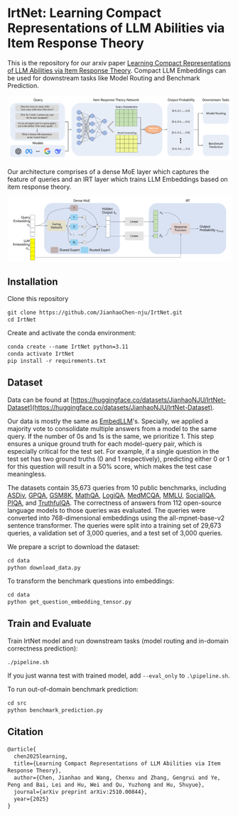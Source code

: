 # IrtNet: Learning Compact Representations of LLM Abilities via Item Response Theory

This is the repository for our arxiv paper [Learning Compact Representations of LLM Abilities via Item Response Theory](https://arxiv.org/abs/2510.00844). Compact LLM Embeddings can be used for downstream tasks like Model Routing and Benchmark Prediction.

<img title="" src="figs/Framework.png" alt="" data-align="center">

Our architecture comprises of a dense MoE layer which captures the feature of queries and an IRT layer which trains LLM Embeddings based on item response theory.

![](figs/IrtNet.png)


## Installation
Clone this repository
```
git clone https://github.com/JianhaoChen-nju/IrtNet.git
cd IrtNet
```

Create and activate the conda environment:
```
conda create --name IrtNet python=3.11
conda activate IrtNet
pip install -r requirements.txt
```

## Dataset

Data can be found at [https://huggingface.co/datasets/JianhaoNJU/IrtNet-Dataset](https://huggingface.co/datasets/JianhaoNJU/IrtNet-Dataset).

Our data is mostly the same  as [EmbedLLM](https://arxiv.org/abs/2410.02223)'s. Specially, we applied a majority vote to consolidate multiple answers from a model to the same query. 
If the number of 0s and 1s is the same, we prioritize 1. 
This step ensures a unique ground truth for each model-query pair, which is especially critical for the test set. 
For example, if a single question in the test set has two ground truths (0 and 1 respectively), predicting either 0 or 1 for this question will result in a 50% score, which makes the test case meaningless.

The datasets contain 35,673 queries from 10 public benchmarks, including [ASDiv](https://arxiv.org/abs/2106.15772), 
[GPQA](https://arxiv.org/abs/2311.12022), [GSM8K](https://arxiv.org/abs/2110.14168), [MathQA](https://arxiv.org/abs/1905.13319), [LogiQA](https://arxiv.org/abs/2007.08124), 
[MedMCQA](https://arxiv.org/abs/2203.14371), [MMLU](https://arxiv.org/abs/2304.12986), [SocialIQA](https://arxiv.org/abs/1904.09728), [PIQA](https://arxiv.org/abs/1911.11641), 
and [TruthfulQA](https://arxiv.org/abs/2109.07958). 
The correctness of answers from 112 open-source language models to those queries  was evaluated. 
The queries were converted into 768-dimensional embeddings using the all-mpnet-base-v2 sentence transformer. 
The queries were split into a training set of 29,673 queries, a validation set of 3,000 queries, and a test set of 3,000 queries.

We prepare a script to download the dataset:
```
cd data
python download_data.py
```

To transform the benchmark questions into embeddings:

```
cd data
python get_question_embedding_tensor.py
```

## Train and Evaluate


Train IrtNet model and run downstream tasks (model routing and in-domain correctness prediction):
```
./pipeline.sh
```
If you just wanna test with trained model, add ```--eval_only``` to ```.\pipeline.sh```.

To run out-of-domain benchmark prediction:
```
cd src
python benchmark_prediction.py
``` 


## Citation

```
@article{
  chen2025learning,
  title={Learning Compact Representations of LLM Abilities via Item Response Theory},
  author={Chen, Jianhao and Wang, Chenxu and Zhang, Gengrui and Ye, Peng and Bai, Lei and Hu, Wei and Qu, Yuzhong and Hu, Shuyue},
  journal={arXiv preprint arXiv:2510.00844},
  year={2025}
}
```
